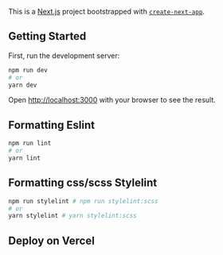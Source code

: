This is a [Next.js](https://nextjs.org/) project bootstrapped with [`create-next-app`](https://github.com/vercel/next.js/tree/canary/packages/create-next-app).

## Getting Started

First, run the development server:

```bash
npm run dev
# or
yarn dev
```

Open [http://localhost:3000](http://localhost:3000) with your browser to see the result.

## Formatting Eslint
```bash
npm run lint
# or
yarn lint
```
## Formatting css/scss Stylelint
```bash
npm run stylelint # npm run stylelint:scss
# or
yarn stylelint # yarn stylelint:scss
```
## Deploy on Vercel
